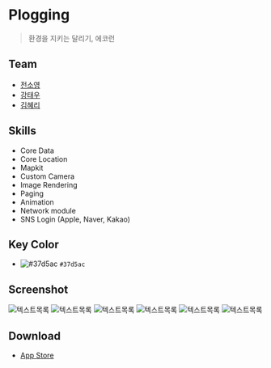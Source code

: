 # Plogging
> 환경을 지키는 달리기, 에코런

## Team
- [전소영](https://github.com/jeon-soyeong) 
- [강태우](https://github.com/H0use96) 
- [김혜리](https://github.com/kimhyeri)

## Skills
- Core Data
- Core Location
- Mapkit
- Custom Camera
- Image Rendering
- Paging
- Animation
- Network module
- SNS Login (Apple, Naver, Kakao)

## Key Color
- ![#37d5ac](https://via.placeholder.com/15/37d5ac/000000?text=+) `#37d5ac`

## Screenshot
![텍스트목록](./image/2.png)
![텍스트목록](./image/3.png)
![텍스트목록](./image/4.png)
![텍스트목록](./image/5.png)
![텍스트목록](./image/6.png)
![텍스트목록](./image/7.png)

## Download
- [App Store](https://apps.apple.com/kr/app/%EC%97%90%EC%BD%94%EB%9F%B0/id1553907014)
